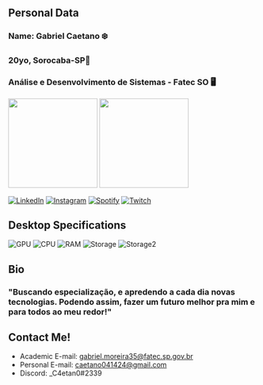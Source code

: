 ## Personal Data

### Name: Gabriel Caetano ❄️
### 20yo, Sorocaba-SP📍
### Análise e Desenvolvimento de Sistemas - Fatec SO 🖥️

<img height="180em" src="https://github-readme-stats.vercel.app/api/top-langs/?username=c4etan0w&layout=compact&langs_count=7&theme=react&show_icons=true&include_all_commits=true&count_private=true"/>
<img height="180em" src="https://github-readme-stats.vercel.app/api?username=c4etan0w&show_icons=true&theme=react&show_icons=true&include_all_commits=true&count_private=true"/>

[![LinkedIn](https://img.shields.io/badge/LinkedIn-0077B5?style=for-the-badge&logo=linkedin&logoColor=white/)](https://www.linkedin.com/in/gabriel-caetano-889a65193/) 
[![Instagram](https://img.shields.io/badge/Instagram-E4405F?style=for-the-badge&logo=instagram&logoColor=white/)](https://www.instagram.com/_c4etan0/) 
[![Spotify](https://img.shields.io/badge/Spotify-1ED760?&style=for-the-badge&logo=spotify&logoColor=white/)](https://open.spotify.com/user/12182757722/)
[![Twitch](https://img.shields.io/badge/Twitch-9146FF?style=for-the-badge&logo=twitch&logoColor=white)](https://www.twitch.tv/c4etan0wxx)

## Desktop Specifications
![GPU](https://img.shields.io/badge/NVIDIA-GTX1050ti_4gb-76B900?style=for-the-badge&logo=nvidia&logoColor=white)
![CPU](https://img.shields.io/badge/Intel-Core_i5_2310-0071C5?style=for-the-badge&logo=intel&logoColor=white)
![RAM](https://img.shields.io/badge/16%20GB-DDR3-1abc9c.svg)
![Storage](https://img.shields.io/badge/120GB-SSD-1abc9c.svg)
![Storage2](https://img.shields.io/badge/2TB-HD-1abc9c.svg)

## Bio 
### "Buscando especialização, e apredendo a cada dia novas tecnologias. Podendo assim, fazer um futuro melhor pra mim e para todos ao meu redor!"

## Contact Me!
- Academic E-mail: gabriel.moreira35@fatec.sp.gov.br
- Personal E-mail: caetano041424@gmail.com
- Discord: _C4etan0#2339
